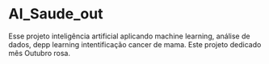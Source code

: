 # AI_Saude_out
Esse projeto inteligência artificial aplicando machine learning, análise de dados, depp learning intentificação cancer de mama. Este projeto dedicado mês Outubro rosa.
